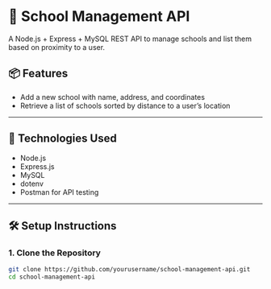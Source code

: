 # 🏫 School Management API

A Node.js + Express + MySQL REST API to manage schools and list them based on proximity to a user.

## 📦 Features

- Add a new school with name, address, and coordinates
- Retrieve a list of schools sorted by distance to a user’s location

---

## 🚀 Technologies Used

- Node.js
- Express.js
- MySQL
- dotenv
- Postman for API testing

---

## 🛠️ Setup Instructions

### 1. Clone the Repository

```bash
git clone https://github.com/yourusername/school-management-api.git
cd school-management-api
